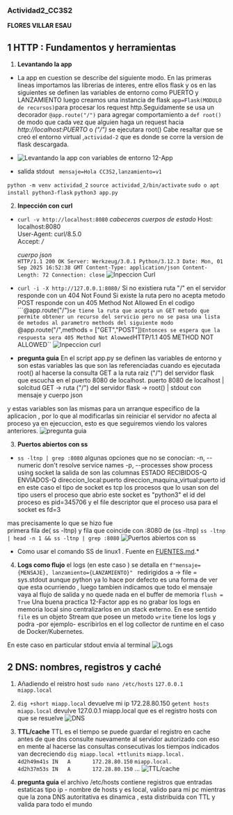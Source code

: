 ### Actividad2_CC3S2 
**FLORES VILLAR ESAU**
## 1 HTTP : Fundamentos y herramientas
 1. **Levantando la app** 
 - La app en cuestion se describe del siguiente modo. En las primeras lineas importamos las librerias de interes, entre ellos flask y os
en las siguientes se definen las variables de entorno como PUERTO y LANZAMIENTO
luego creamos una instancia de flask ``app=Flask(MODULO de recursos)``para procesar los request http.Seguidamente se usa un decorador 
``@app.route("/")`` para agregar comportamiento a ```def root()``` de modo que cada vez que  alguien haga un request hacia *http://localhost:PUERTO* o *("/")* se ejecutara root()
Cabe resaltar que se creó el entorno virtual ,`actividad-2` que es donde se corre la version de flask descargada.
- ![Levantando la app con variables de entorno 12-App](imagenes/1.png)

-  salida stdout ` mensaje=Hola CC3S2,lanzamiento=v1`

`python -m venv actividad_2`
`source actividad_2/bin/activate`
`sudo o apt install python3-flask`
`python3 app.py`

2. **Inpección con curl**
- ``curl -v http://localhost:8080`` 
 *cabeceras*                    *cuerpos de estado* 
    Host:                           localhost:8080        
    User-Agent:                     curl/8.5.0      
    Accept:                         */*
                     
    *cuerpo json*  
    ``HTTP/1.1 200 OK
    Server: Werkzeug/3.0.1 Python/3.12.3
    Date: Mon, 01 Sep 2025 16:52:38 GMT
    Content-Type: application/json
    Content-Length: 72
    Connection: close``
 ![Inpeccion Curl](imagenes/1_2_1.png)

- ``curl -i -X http://127.0.0.1:8080/``
Si no existiera ruta "/" en el servidor responde con un 404 Not Found 
Si existe la ruta pero no acepta metodo POST responde con un 405 Method Not Allowed
En el codigo  ```@app.route("/")`` se tiene la ruta
que acepta un GET metodo que permite obtener un recurso del servicio
pero no se pasa una lista de metodos al parametro methods del siguiente modo 
``@app.route("/",methods = ["GET","POST"])``
Entonces se espera que la respuesta sera 405 Method Not Alowwed
``HTTP/1.1 405 METHOD NOT ALLOWED``
 ![Inpeccion curl](imagenes/1_2_2.png) 

- **pregunta guia**
En el script app.py se definen las variables de entorno y son estas variables las que son las referenciadas  cuando es ejecutada root() al hacerse la consulta GET  a la ruta raiz ("/") del  servidor flask  que escucha en el puerto 8080 de localhost.
                puerto 8080 de localhost
                    |
solcitud GET    → ruta ("/") del servidor flask → root()
                                                    |
                                                stdout con mensaje y  cuerpo json    

y estas variables son las mismas para un arranque especifico de la aplicacion , por lo que al modificarlas sin reiniciar el servidor no afecta al proceso ya en ejecuccion, esto es que seguiremos viendo los valores anteriores. 
![pregunta guia](imagenes/1_2_3.png)

3. **Puertos abiertos con ss**
- ``ss -ltnp | grep :8080``
algunas opciones que no se conocían:
-n, --numeric       don't resolve service names
-p, --processes     show process using socket
la salida de son las columnas 
ESTADO   RECIBIDOS-Q ENVIADOS-Q direccion_local:puerto direccion_maquina_virtual:puerto id
en este caso el tipo de socket es tcp
los procesos que lo usan son del tipo users
el proceso que abrio este socket  es "python3"
el id del proceso es pid=345706 
y el file descriptor que el proceso usa para el socket es fd=3

mas precisamente lo que se hizo fue  
primera fila de( ss -ltnp) y fila que coincide con :8080 de (ss -ltnp)
``ss -ltnp | head -n 1 && ss -ltnp | grep :8080``
![Puertos abiertos con ss](imagenes/1_3.png)

* Como usar el comando SS de linux1 . Fuente en [FUENTES.md](FUENTES.md).*

4. **Logs como flujo**
el logs (en este caso ) se detalla en ``f"mensaje={MENSAJE}, lanzamiento={LANZAMIENTO}" `` redirigidos a → file = sys.stdout aunque python ya lo hace por defecto es una forma de ver que esta ocurriendo , luego tambien indicamos que todo el mensaje vaya al flujo de salida y no quede nada en el buffer de memoria ``flush = True`` 
Una buena practica 12-Factor app es no grabar los logs en memoria local sino centralizarlos en un stack externo. 
En ese sentido ``file`` es un objeto Stream que posee un metodo ``write`` tiene los logs y podra -por ejemplo- escribirlos en el log collector de runtime en el caso de Docker/Kubernetes.

En este caso en particular stdout envia al terminal
![Logs](imagenes/1_4.png)

## 2 DNS: nombres, registros y caché
1. Añadiendo el reistro host ``sudo nano /etc/hosts``
                                ```127.0.0.1    miapp.local```
2. ``dig +short miapp.local`` devuelve mi ip 172.28.80.150 
    ``getent hosts miapp.local`` devulve 127.0.0.1  miapp.local
    que es el registro hosts con que se resuelve
![DNS](imagenes/2_2.png)

3. **TTL/cache**
TTL es el tiempo se puede guardar el registro en cache antes de que dns consulte nuevamente al servidor autorizado
con eso en mente al  hacerse  las consultas consecutivas los tiempos indicados van decreciendo
``dig miapp.local +ttlunits``
``miapp.local.            4d2h49m41s IN   A       172.28.80.150``
``miapp.local.            4d2h37m53s IN   A       172.28.80.150``
...
![TTL/cache](imagenes/2_3.png)

4. **pregunta guia**
el  archivo /etc/hosts contiene registros que  entradas estaticas  tipo ip - nombre de hosts  y es local, valido para mi pc mientras que la zona DNS autoritativa es dinamica , esta distribuida con TTL y valida para todo el mundo